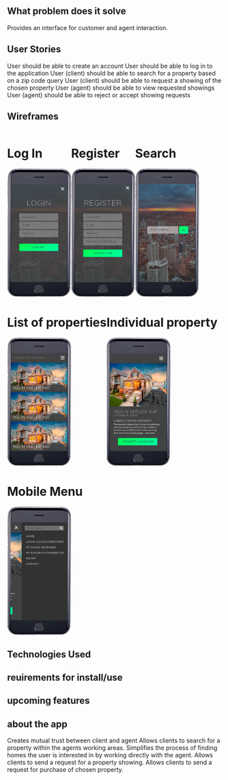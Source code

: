 ## What problem does it solve
Provides an interface for customer and agent interaction.

## User Stories
User should be able to create an account
User should be able to log in to the application
User (client) should be able to search for a property based on a zip code query 
User (client) should be able to request a showing of the chosen property 
User (agent) should be able to view requested showings 
User (agent) should be able to reject or accept showing requests

## Wireframes

<div style="display: flex; flex-wrap: wrap">
	<div><h1>Log In</h1><img height="300" width="150" src="./imgs/loginFrame.png"></div>
	<div><h1>Register</h1><img height="300" width="150" src="./imgs/registerFrame.png"></div>
	<div><h1>Search</h1><img height="300" width="150" src="./imgs/searchFrame.png"></div>
	<div><h1>List of properties</h1><img height="300" width="150" src="./imgs/showPropertiesFrame.png"></div>
	<div><h1>Individual property</h1><img height="300" width="150" src="./imgs/showIndividualPropertyFrame.png"></div>
	<div><h1>Mobile Menu</h1><img height="300" width="150" src="./imgs/mobileMenuFrame.png"></div>
</div>

## Technologies Used

## reuirements for install/use

## upcoming features

## about the app 
Creates mutual trust between client and agent
Allows clients to search for a property within the agents working areas.
Simplifies the process of finding homes the user is interested in by working directly with the agent. 
Allows clients to send a request for a property showing.
Allows clients to send a request for purchase of chosen property.